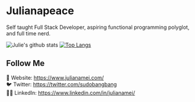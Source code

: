 # Julianapeace

Self taught Full Stack Developer, aspiring functional programming polyglot, and full time nerd.

![Julie's github stats](https://github-readme-stats.vercel.app/api?username=julianapeace&show_icons=true&theme=nightowl)
[![Top Langs](https://github-readme-stats.vercel.app/api/top-langs/?username=julianapeace&theme=nightowl&hide=html,css&langs_count=7)](https://github.com/anuraghazra/github-readme-stats)

## Follow Me

🔗 Website: https://www.julianamei.com/<br/>
🐦 Twitter: https://twitter.com/sudobangbang<br/>
👨‍💼 LinkedIn: https://www.linkedin.com/in/julianamei/<br/>
